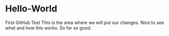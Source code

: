 # Hello-World
First GitHub Test
This is the area where we will put our changes.  Nice to see what and how this works.  So far so good.
